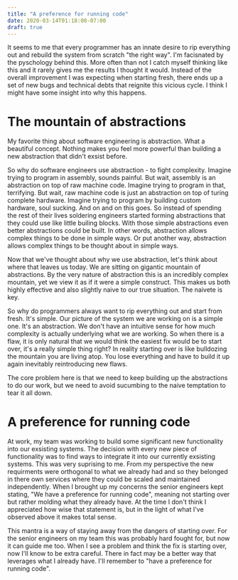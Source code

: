 ```yaml
---
title: "A preference for running code"
date: 2020-03-14T01:18:08-07:00
draft: true
---
```


It seems to me that every programmer has an innate desire to rip everything out and rebuild the system from scratch "the right way". I'm facisnated by the pyschology behind this. More often than not I catch myself thinking like this and it rarely gives me the results I thought it would. Instead of the overall improvement I was expecting when starting fresh, there ends up a set of new bugs and technical debts that reignite this vicious cycle. I think I might have some insight into why this happens.

# The mountain of abstractions

My favorite thing about software engineering is abstraction. What a beautiful concept. Nothing makes you feel more powerful than building a new abstraction that didn't exsist before.

So why do software engineers use abstraction - to fight complexity. Imagine trying to program in assembly, sounds painful. But wait, assembly is an abstraction on top of raw machine code. Imagine trying to program in that, terrifying. But wait, raw machine code is just an abstraction on top of turing complete hardware. Imagine trying to program by building custom hardware, soul sucking. And on and on this goes. So instead of spending the rest of their lives soldering engineers started forming abstractions that they could use like little builing blocks. With those simple abstractions even better abstractions could be built. In other words, abstraction allows complex things to be done in simple ways. Or put another way, abstraction allows complex things to be thought about in simple ways.

Now that we've thought about why we use abstraction, let's think about where that leaves us today. We are sitting on gigantic mountain of abstractions. By the very nature of abstraction this is an incredibly complex mountain, yet we view it as if it were a simple construct. This makes us both highly effective and also slightly naive to our true situation. The naivete is key.

So why do programmers always want to rip everything out and start from fresh. It's simple. Our picture of the system we are working on is a simple one. It's an abstraction. We don't have an intuitive sense for how much complexity is actually underlying what we are working. So when there is a flaw, it is only natural that we would think the easiest fix would be to start over, it's a really simple thing right? In reality starting over is like bulldozing the mountain you are living atop. You lose everything and have to build it up again inevitably reintroducing new flaws.

The core problem here is that we need to keep building up the abstractions to do our work, but we need to avoid sucumbing to the naive temptation to tear it all down.

# A preference for running code

At work, my team was working to build some significant new functionality into our exsisting systems. The decision with every new piece of functionality was to find ways to integrate it into our currently exsisting systems. This was very suprising to me. From my perspective the new requirments were orthogonal to what we already had and so they belonged in there own services where they could be scaled and maintained independently. When I brought up my concerns the senior engineers kept stating, "We have a preference for running code", meaning not starting over but rather molding what they already have. At the time I don't think I appreciated how wise that statement is, but in the light of what I've observed above it makes total sense.

This mantra is a way of staying away from the dangers of starting over. For the senior engineers on my team this was probably hard fought for, but now it can guide me too. When I see a problem and think the fix is starting over, now I'll know to be extra careful. There in fact may be a better way that leverages what I already have. I'll remember to "have a preference for running code".